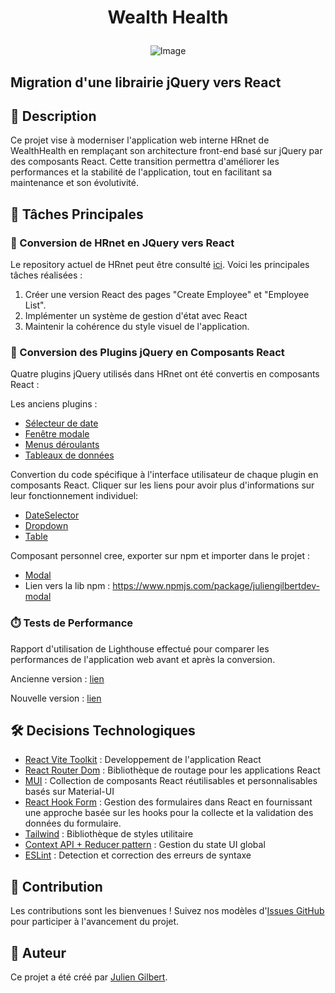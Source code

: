 # <p align="center">Wealth Health</p>

<p align="center">
  <img src="https://i.imgur.com/5AgGLL9m.png" alt="Image">
</p>

## Migration d'une librairie jQuery vers React

## 📝 Description

Ce projet vise à moderniser l'application web interne HRnet de WealthHealth en remplaçant son architecture front-end basé sur jQuery par des composants React. Cette transition permettra d'améliorer les performances et la stabilité de l'application, tout en facilitant sa maintenance et son évolutivité.

## 🚀 Tâches Principales

### 🔄 Conversion de HRnet en JQuery vers React

Le repository actuel de HRnet peut être consulté [ici](https://github.com/OpenClassrooms-Student-Center/P12_Front-end). Voici les principales tâches réalisées :

1. Créer une version React des pages "Create Employee" et "Employee List".
2. Implémenter un système de gestion d'état avec React
3. Maintenir la cohérence du style visuel de l'application.

### 🔄 Conversion des Plugins jQuery en Composants React

Quatre plugins jQuery utilisés dans HRnet ont été convertis en composants React :

Les anciens plugins :

- [Sélecteur de date](https://github.com/xdan/datetimepicker)
- [Fenêtre modale](https://github.com/kylefox/jquery-modal)
- [Menus déroulants](https://github.com/jquery/jquery-ui/blob/master/ui/widgets/selectmenu.js)
- [Tableaux de données](https://github.com/DataTables/DataTables)

Convertion du code spécifique à l'interface utilisateur de chaque plugin en composants React.
Cliquer sur les liens pour avoir plus d'informations sur leur fonctionnement individuel:

- [DateSelector](https://github.com/juliengDev/WealthHealth/blob/main/src/Components/dateSelector/dateSelector.md)
- [Dropdown](https://github.com/juliengDev/WealthHealth/blob/main/src/Components/dropdown/dropdown.md)
- [Table](https://github.com/juliengDev/WealthHealth/blob/main/src/Components/table/table.md)

Composant personnel cree, exporter sur npm et importer dans le projet :

- [Modal](https://github.com/juliengDev/WealthHealth/blob/main/src/Components/modal/modal.md)
- Lien vers la lib npm : https://www.npmjs.com/package/juliengilbertdev-modal

### ⏱️ Tests de Performance

Rapport d'utilisation de Lighthouse effectué pour comparer les performances de l'application web avant et après la conversion.

Ancienne version : [lien](https://drive.google.com/file/d/1tJcVKu87BHBAy1AGjzF4tvhJBHHIThWV/view?usp=drive_link)

Nouvelle version : [lien](https://drive.google.com/file/d/1tTjYMrhYDKuKBqTTLYtHoNUxuABShPcP/view?usp=drive_link)

## 🛠️ Decisions Technologiques

- [React Vite Toolkit](https://vitejs.dev/) : Developpement de l'application React
- [React Router Dom](https://reactrouter.com/) : Bibliothèque de routage pour les applications React
- [MUI](https://mui.com/) : Collection de composants React réutilisables et personnalisables basés sur Material-UI
- [React Hook Form](https://react-hook-form.com/) : Gestion des formulaires dans React en fournissant une approche basée sur les hooks pour la collecte et la validation des données du formulaire.
- [Tailwind](https://tailwindcss.com/) : Bibliothèque de styles utilitaire
- [Context API + Reducer pattern](https://fr.legacy.reactjs.org/docs/context.html) : Gestion du state UI global
- [ESLint](https://eslint.org/) : Detection et correction des erreurs de syntaxe

## 🤝 Contribution

Les contributions sont les bienvenues ! Suivez nos modèles d'[Issues GitHub](https://github.com/juliengDev/WealthHealth/issues) pour participer à l'avancement du projet.

## 👤 Auteur

Ce projet a été créé par [Julien Gilbert](https://github.com/juliengDev).
